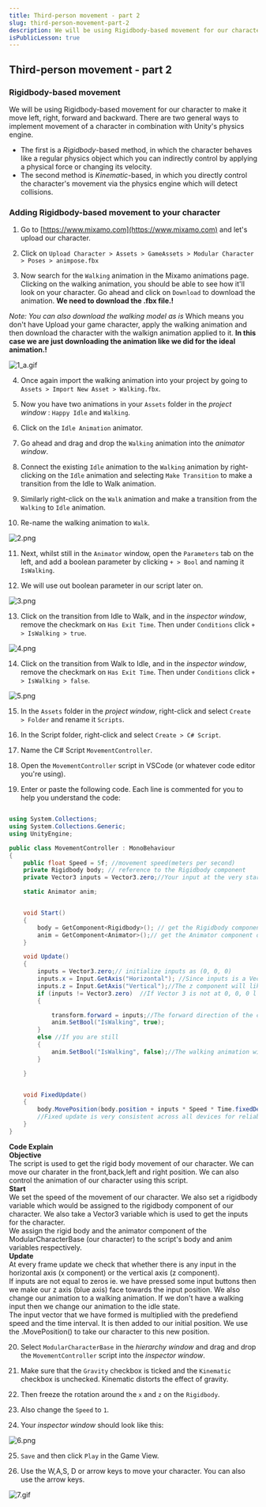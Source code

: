 ```yaml
---
title: Third-person movement - part 2
slug: third-person-movement-part-2
description: We will be using Rigidbody-based movement for our character to make it move left, right, forward and backward. There are two general ways (Rigidbody based method and Kinematic based method) to implement movement of a character in combination with Unity's physics engine.
isPublicLesson: true
---
```


## Third-person movement - part 2

### Rigidbody-based movement

We will be using Rigidbody-based movement for our character to make it move left, right, forward and backward. There are two general ways to implement movement of a character in combination with Unity's physics engine. 
- The first is a *Rigidbody*-based method, in which the character behaves like a regular physics object which you can indirectly control by applying a physical force or changing its velocity. 
- The second method is *Kinematic*-based, in which you directly control the character's movement via the physics engine which will detect collisions.

### Adding Rigidbody-based movement to your character

[comment]: <GM: why are we uploading the character? I got as far as Upload a Character / Select character file and then browsed to animpose.fbx but got an error message about skeleton map: We are  uploading our chaarcter as this is another way of seeing how the animation will look on the character. Can you please try with the Chrome browser>
1.  Go to [](https://www.mixamo.com/)[https://www.mixamo.com](https://www.mixamo.com) and let's upload our character.

2.  Click on `Upload Character > Assets > GameAssets > Modular Character > Poses > animpose.fbx`

3.  Now search for the `Walking` animation in the Mixamo animations page. Clicking on the walking animation, you should be able to see how it'll look on your character. Go ahead and click on `Download` to download the animation. **We need to download the .fbx file.!**

[comment]: <GM: what does this mean? - Addressed, added an explanation,  also in reply to line #11 if it didnt work for you by uploading the character then you can just download the animation and import it into the game>
_Note: You can also download the walking model as is_ Which means you don't have Upload your game character, apply the walking animation and then download the character with the walkign animation applied to it. **In this case we are just downloading the animation like we did for the ideal animation.!**

![1_a.gif](public/assets/1_a.gif)

4.  Once again import the walking animation into your project by going to `Assets > Import New Asset > Walking.fbx`.
    
5.  Now you have two animations in your `Assets` folder in the _project window_ : `Happy Idle` and `Walking`.
    
6.  Click on the `Idle Animation` animator.
    
7.  Go ahead and drag and drop the `Walking` animation into the _animator window_.
    
8.  Connect the existing `Idle` animation to the `Walking` animation by right-clicking on the `Idle` animation and selecting `Make Transition` to make a transition from the Idle to Walk animation.
    
9.  Similarly right-click on the `Walk` animation and make a transition from the `Walking` to `Idle` animation.
    
10.  Re-name the walking animation to `Walk`.

![2.png](public/assets/2.png)

[comment]: <GM: note the name is IsWalking in script and isWalking here - breaks it. I have changed it to IsWalking here: Addressed: Thanks!>

[comment]: <GM: do we tick the box next to the boolean or not? Addressed: no>

11.  Next, whilst still in the `Animator` window, open the `Parameters` tab on the left, and add a boolean parameter by clicking `+ > Bool` and naming it `IsWalking`.
    
12.  We will use out boolean parameter in our script later on.
    

![3.png](public/assets/3.png)

13. Click on the transition from Idle to Walk, and in the _inspector window_, remove the checkmark on `Has Exit Time`. Then under `Conditions` click `+  > IsWalking > true`.

![4.png](public/assets/4.png)

14. Click on the transition from Walk to Idle, and in the _inspector window_, remove the checkmark on `Has Exit Time`. Then under `Conditions` click `+  > IsWalking > false`.

![5.png](public/assets/5.png)

15.  In the `Assets` folder in the _project window_, right-click and select `Create > Folder` and rename it `Scripts`. 
    
16.  In the Script folder, right-click and select `Create > C# Script`. 
    
17.  Name the C# Script `MovementController`.
    
18.  Open the `MovementController` script in VSCode (or whatever code editor you're using).
    
19.  Enter or paste the following code. Each line is commented for you to help you understand the code:
    

```csharp

using System.Collections;
using System.Collections.Generic;
using UnityEngine;

public class MovementController : MonoBehaviour
{
    public float Speed = 5f; //movement speed(meters per second)
    private Rigidbody body; // reference to the Rigidbody component
    private Vector3 inputs = Vector3.zero;//Your input at the very start will be zero. 

    static Animator anim;


    void Start()
    {
        body = GetComponent<Rigidbody>(); // get the Rigidbody component of the character game object
        anim = GetComponent<Animator>();// get the Animator component of the character game object
    }

    void Update()
    {
        inputs = Vector3.zero;// initialize inputs as (0, 0, 0)
        inputs.x = Input.GetAxis("Horizontal"); //Since inputs is a Vector3, the x component will be the A and D keys.
        inputs.z = Input.GetAxis("Vertical");//The z component will likewise be the W and S keys.
        if (inputs != Vector3.zero)  //If Vector 3 is not at 0, 0, 0 l the below code will be run.
        {

            transform.forward = inputs;//The forward direction of the character (the blue arrow) will face towards the magnitude of your inputs.
            anim.SetBool("IsWalking", true);
        }
        else //If you are still
        {
            anim.SetBool("IsWalking", false);//The walking animation will shut down. You will get an idle state
        }

    }


    void FixedUpdate()
    {
        body.MovePosition(body.position + inputs * Speed * Time.fixedDeltaTime);//Fixed updates are always used for rigidbody controllers. Update depends on the frames per second.
        //Fixed update is very consistent across all devices for reliable gameplay.
    }
}

```
**Code Explain** </br>
**Objective** </br>
The script is used to get the rigid body movement of our character. We can move our charater in the front,back,left and right position. We can also control the animation of our character using this script.</br>
**Start** </br>
We set the speed of the movement of our character. We also set a rigidbody variable which would be assigned to the rigidbody component of our character. We also take a Vector3 variable which is used to get the inputs for the character.</br>
We assign the rigid body and the animator component of the ModularCharacterBase (our character) to the script's body and anim variables respectively. </br> 
**Update**</br>
At every frame update we check that whether there is any input in the horizontal axis (x component) or the vertical axis (z component).</br>
If inputs are not equal to zeros ie. we have pressed some input buttons then we make our z axis (blue axis) face towards the input position. We also change our animation to a walking animation. If we don't have a walking input then we change our animation to the idle state. </br>
The input vector that we have formed is multiplied with the predefiend speed and the time interval. It is then added to our initial position. We use the .MovePosition() to take our character to this new position. </br>

20.  Select `ModularCharacterBase` in the _hierarchy window_ and drag and drop the `MovementController` script into the _inspector window_.
    
21.  Make sure that the `Gravity` checkbox is ticked and the `Kinematic` checkbox is unchecked. Kinematic distorts the effect of gravity.
    
22.  Then freeze the rotation around the `x` and `z` on the `Rigidbody`.
    
23.  Also change the `Speed` to `1`.
    
24.  Your _inspector window_ should look like this:
    

![6.png](public/assets/6.png)

25.  `Save` and then click `Play` in the Game View.
    
26.  Use the W,A,S, D or arrow keys to move your character. You can also use the arrow keys.
    

![7.gif](public/assets/7.gif)
